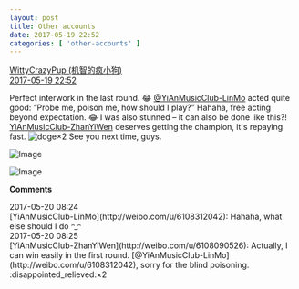 ```yaml
---
layout: post
title: Other accounts
date: 2017-05-19 22:52
categories: [ 'other-accounts' ]
---
```


<div class="weibo-post-name">
  <a href="http://weibo.com/u/5706219726">WittyCrazyPup (机智的疯小狗)</a>
</div>
<div class="weibo-info">
  <a href="http://weibo.com/5706219726/F3SH9zR0I">2017-05-19 22:52</a>
</div>

Perfect interwork in the last round. :joy: [@YiAnMusicClub-LinMo](http://weibo.com/u/6108312042) acted quite good: “Probe me, poison me, how should I play?” Hahaha, free acting beyond expectation. :joy: I was also stunned – it can also be done like this?! [YiAnMusicClub-ZhanYiWen](http://weibo.com/u/6108090526) deserves getting the champion, it's repaying fast. ![doge](http://img.t.sinajs.cn/t4/appstyle/expression/ext/normal/b6/doge_org.gif)×2 See you next time, guys.

<!-- more -->

![Image](https://wx3.sinaimg.cn/mw690/006eaIq2gy1ffr279qtmrj311c0qogss.jpg)

![Image](https://wx2.sinaimg.cn/mw690/006eaIq2gy1ffr27agcjzj310w0qotek.jpg)

**Comments**

<div class="weibo-info">2017-05-20 08:24</div>
[YiAnMusicClub-LinMo](http://weibo.com/u/6108312042): Hahaha, what else should I do ^_^

<div class="weibo-info">2017-05-20 08:25</div>
[YiAnMusicClub-ZhanYiWen](http://weibo.com/u/6108090526): Actually, I can win easily in the first round. [@YiAnMusicClub-LinMo](http://weibo.com/u/6108312042), sorry for the blind poisoning. :disappointed_relieved:×2
